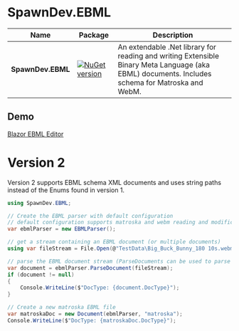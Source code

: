 # SpawnDev.EBML

| Name | Package | Description |
|---------|-------------|-------------|
|**SpawnDev.EBML**|[![NuGet version](https://badge.fury.io/nu/SpawnDev.EBML.svg)](https://www.nuget.org/packages/SpawnDev.EBML)| An extendable .Net library for reading and writing Extensible Binary Meta Language (aka EBML) documents. Includes schema for Matroska and WebM. | 


## Demo
[Blazor EBML Editor](https://lostbeard.github.io/SpawnDev.EBML/)

# Version 2
Version 2 supports EBML schema XML documents and uses string paths instead of the Enums found in version 1.



```cs
using SpawnDev.EBML;

// Create the EBML parser with default configuration
// default configuration supports matroska and webm reading and modification
var ebmlParser = new EBMLParser();

// get a stream containing an EBML document (or multiple documents)
using var fileStream = File.Open(@"TestData\Big_Buck_Bunny_180 10s.webm", FileMode.Open);

// parse the EBML document stream (ParseDocuments can be used to parse all documents in the stream)
var document = ebmlParser.ParseDocument(fileStream);
if (document != null)
{
    Console.WriteLine($"DocType: {document.DocType}");
}

// Create a new matroska EBML file
var matroskaDoc = new Document(ebmlParser, "matroska");
Console.WriteLine($"DocType: {matroskaDoc.DocType}");

```